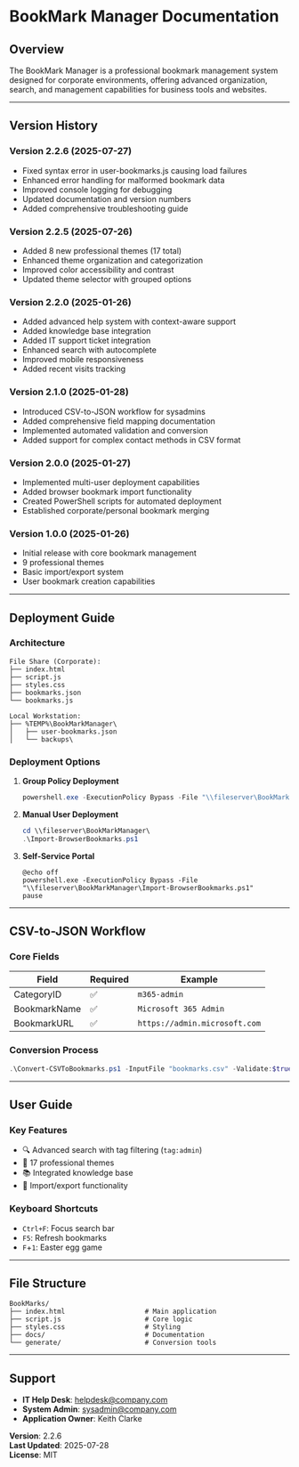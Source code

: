 # BookMark Manager Documentation

## Overview
The BookMark Manager is a professional bookmark management system designed for corporate environments, offering advanced organization, search, and management capabilities for business tools and websites.

---

## Version History

### Version 2.2.6 (2025-07-27)
- Fixed syntax error in user-bookmarks.js causing load failures  
- Enhanced error handling for malformed bookmark data  
- Improved console logging for debugging  
- Updated documentation and version numbers  
- Added comprehensive troubleshooting guide  

### Version 2.2.5 (2025-07-26)
- Added 8 new professional themes (17 total)  
- Enhanced theme organization and categorization  
- Improved color accessibility and contrast  
- Updated theme selector with grouped options  

### Version 2.2.0 (2025-01-26)
- Added advanced help system with context-aware support  
- Added knowledge base integration  
- Added IT support ticket integration  
- Enhanced search with autocomplete  
- Improved mobile responsiveness  
- Added recent visits tracking  

### Version 2.1.0 (2025-01-28)
- Introduced CSV-to-JSON workflow for sysadmins  
- Added comprehensive field mapping documentation  
- Implemented automated validation and conversion  
- Added support for complex contact methods in CSV format  

### Version 2.0.0 (2025-01-27)
- Implemented multi-user deployment capabilities  
- Added browser bookmark import functionality  
- Created PowerShell scripts for automated deployment  
- Established corporate/personal bookmark merging  

### Version 1.0.0 (2025-01-26)
- Initial release with core bookmark management  
- 9 professional themes  
- Basic import/export system  
- User bookmark creation capabilities  

---

## Deployment Guide

### Architecture
```
File Share (Corporate):
├── index.html
├── script.js
├── styles.css
├── bookmarks.json
└── bookmarks.js

Local Workstation:
├── %TEMP%\BookMarkManager\
│   ├── user-bookmarks.json
│   └── backups\
```

### Deployment Options
1. **Group Policy Deployment**  
   ```powershell
   powershell.exe -ExecutionPolicy Bypass -File "\\fileserver\BookMarkManager\Import-BrowserBookmarks.ps1"
   ```

2. **Manual User Deployment**  
   ```powershell
   cd \\fileserver\BookMarkManager\
   .\Import-BrowserBookmarks.ps1
   ```

3. **Self-Service Portal**  
   ```batch
   @echo off
   powershell.exe -ExecutionPolicy Bypass -File "\\fileserver\BookMarkManager\Import-BrowserBookmarks.ps1"
   pause
   ```

---

## CSV-to-JSON Workflow

### Core Fields
| Field | Required | Example |
|-------|----------|---------|
| CategoryID   | ✅ | `m365-admin` |
| BookmarkName | ✅ | `Microsoft 365 Admin` |
| BookmarkURL  | ✅ | `https://admin.microsoft.com` |

### Conversion Process
```powershell
.\Convert-CSVToBookmarks.ps1 -InputFile "bookmarks.csv" -Validate:$true
```

---

## User Guide

### Key Features
- 🔍 Advanced search with tag filtering (`tag:admin`)  
- 🎨 17 professional themes  
- 📚 Integrated knowledge base  
- 🔄 Import/export functionality  

### Keyboard Shortcuts
- `Ctrl+F`: Focus search bar  
- `F5`: Refresh bookmarks  
- `F`+`1`: Easter egg game  

---

## File Structure
```
BookMarks/
├── index.html                    # Main application
├── script.js                     # Core logic
├── styles.css                    # Styling
├── docs/                         # Documentation
└── generate/                     # Conversion tools
```

---

## Support
- **IT Help Desk**: helpdesk@company.com  
- **System Admin**: sysadmin@company.com  
- **Application Owner**: Keith Clarke  

**Version**: 2.2.6  
**Last Updated**: 2025-07-28  
**License**: MIT